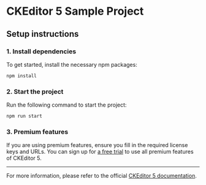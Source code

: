 # CKEditor 5 Sample Project

## Setup instructions

### 1. Install dependencies

To get started, install the necessary npm packages:

```sh
npm install
```

### 2. Start the project

Run the following command to start the project:

```sh
npm run start
```

### 3. Premium features

If you are using premium features, ensure you fill in the required license keys and URLs. You can sign up for [a free trial](https://orders.ckeditor.com/trial/premium-features) to use all premium features of CKEditor 5.

---

For more information, please refer to the official [CKEditor 5 documentation](https://ckeditor.com/docs/ckeditor5/latest/getting-started/index.html).
